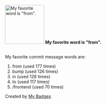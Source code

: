 <img src="https://my-badges.github.io/my-badges/favorite-word.png" alt="My favorite word is &quot;from&quot;." title="My favorite word is &quot;from&quot;." width="128">
<strong>My favorite word is &quot;from&quot;.</strong>
<br><br>

My favorite commit message words are:

1. from (used 177 times)
2. bump (used 126 times)
3. in (used 126 times)
4. to (used 117 times)
5. /frontend (used 70 times)


Created by <a href="https://github.com/my-badges/my-badges">My Badges</a>